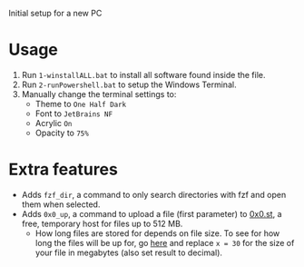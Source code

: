 Initial setup for a new PC

# Usage

1. Run `1-winstallALL.bat` to install all software found inside the file.
1. Run `2-runPowershell.bat` to setup the Windows Terminal.
1. Manually change the terminal settings to:
    * Theme to `One Half Dark`
    * Font to `JetBrains NF`
    * Acrylic `On`
    * Opacity to `75%`

# Extra features
* Adds `fzf_dir`, a command to only search directories with fzf and open them
when selected.
* Adds `0x0_up`, a command to upload a file (first parameter) to [0x0.st](https://0x0.st), a free, temporary host for files up to 512 MB.
    * How long files are stored for depends on file size. To see for how long
      the files will be up for, go
      [here](https://www.wolframalpha.com/input?i=30+%2B+%28-365+%2B+30%29+*+pow%28%28x%2F512+-+1%29%2C+3%29+where+x+%3D+30)
      and replace `x = 30` for the size of your file in megabytes (also set
      result to decimal).